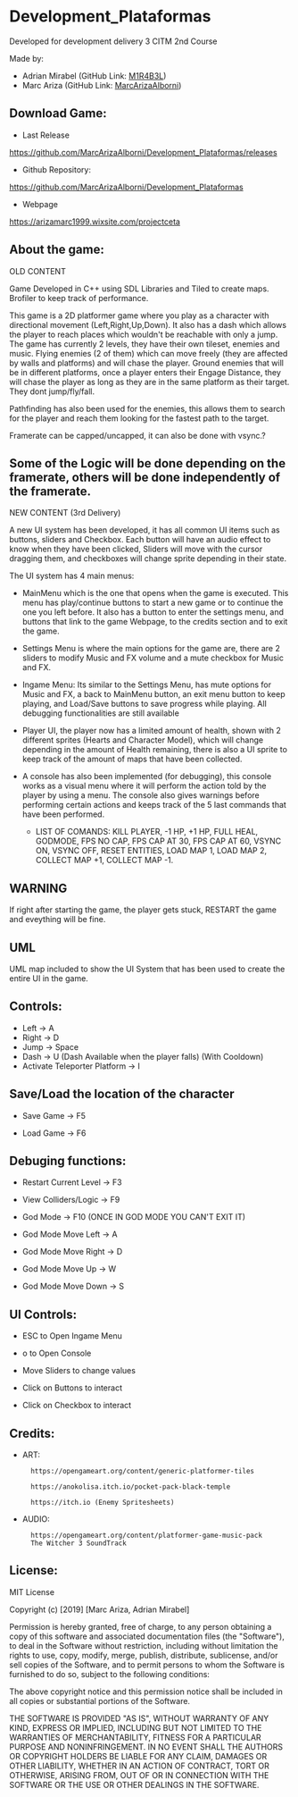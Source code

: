 # Development_Plataformas
Developed for development delivery 3 CITM 2nd Course

Made by: 
- Adrian Mirabel (GitHub Link: [M1R4B3L](https://github.com/M1R4B3L))
- Marc Ariza (GitHub Link: [MarcArizaAlborni](https://github.com/MarcArizaAlborni))

## Download Game: 

- Last Release

 https://github.com/MarcArizaAlborni/Development_Plataformas/releases

- Github Repository:

 https://github.com/MarcArizaAlborni/Development_Plataformas

- Webpage

 https://arizamarc1999.wixsite.com/projectceta





## About the game:

 OLD CONTENT

Game Developed in C++ using SDL Libraries and Tiled to create maps. Brofiler to keep track of performance.

This game is a 2D platformer game where you play as a character with directional movement (Left,Right,Up,Down). It also has a dash which allows the player to reach places which wouldn't be reachable with only a jump.
The game has currently 2 levels, they have their own tileset, enemies and music.
Flying enemies (2 of them) which can move freely (they are affected by walls and platforms) and will chase the player.
Ground enemies that will be in different platforms, once a player enters their Engage Distance, they will chase the player as long as they are in the same platform as their target. They dont jump/fly/fall.

Pathfinding has also been used for the enemies, this allows them to search for the player and reach them looking for the fastest path to the target.

Framerate can be capped/uncapped, it can also be done with vsync.?

Some of the Logic will be done depending on the framerate, others will be done independently of the framerate.
-----------------------------------------------------------------------------------------------------------------------------------------------------------------------------------------------------------
 NEW CONTENT (3rd Delivery)

A new UI system has been developed, it has all common UI items such as buttons, sliders and Checkbox. Each button will have an audio effect to know when they have been clicked, Sliders will move with the cursor dragging them,
and checkboxes will change sprite depending in their state.

The UI system has 4 main menus:
- MainMenu which is the one that opens when the game is executed. This menu has play/continue buttons to start a new game or to continue the one you left before. It also has a button to enter the settings menu, and 
  buttons that link to the game Webpage, to the credits section and to exit the game.

- Settings Menu is where the main options for the game are, there are 2 sliders to modify Music and FX volume and  a mute checkbox for Music and FX.

- Ingame Menu: Its similar to the Settings Menu, has mute options for Music and FX, a back to MainMenu button, an exit menu button to keep playing, and Load/Save buttons to save progress while playing. 
  All debugging functionalities are still available

- Player UI, the player now has a limited amount of health, shown with 2 different sprites (Hearts and Character Model), which will change depending in the amount of Health remaining, there is also a UI sprite to
  keep track of the amount of maps that have been collected.

- A console has also been implemented (for debugging), this console works as a visual menu where it will perform the action told by the player by using a menu. The console also gives warnings before performing
  certain actions and keeps track of the 5 last commands that have been performed. 
   
    - LIST OF COMANDS: KILL PLAYER, -1 HP, +1 HP, FULL HEAL, GODMODE, FPS NO CAP, FPS CAP AT 30, FPS CAP AT 60, VSYNC ON, VSYNC OFF, RESET ENTITIES, LOAD MAP 1, LOAD MAP 2, COLLECT MAP +1, COLLECT MAP -1.


## WARNING

 If right after starting the game, the player gets stuck, RESTART the game and eveything will be fine.



## UML

UML map included to show the UI System that has been used to create the entire UI in the game.

## Controls:
- Left -> A    
- Right -> D
- Jump -> Space
- Dash -> U (Dash Available when the player falls) (With Cooldown)
- Activate Teleporter Platform -> I

## Save/Load the location of the character 
- Save Game -> F5

- Load Game -> F6

## Debuging functions:  
  

- Restart Current Level -> F3

- View Colliders/Logic -> F9

- God Mode -> F10 (ONCE IN GOD MODE YOU CAN'T EXIT IT)

- God Mode Move Left -> A

- God Mode Move Right -> D

- God Mode Move Up -> W

- God Mode Move Down -> S

## UI Controls:

- ESC to Open Ingame Menu

- o to Open Console

- Move Sliders to change values

- Click on Buttons to interact

- Click on Checkbox to interact

## Credits:

- ART:
        
        https://opengameart.org/content/generic-platformer-tiles

        https://anokolisa.itch.io/pocket-pack-black-temple
        
        https://itch.io (Enemy Spritesheets)


   
- AUDIO:

        https://opengameart.org/content/platformer-game-music-pack
        The Witcher 3 SoundTrack





## License:

MIT License

Copyright (c) [2019] [Marc Ariza, Adrian Mirabel]

Permission is hereby granted, free of charge, to any person obtaining a copy
of this software and associated documentation files (the "Software"), to deal
in the Software without restriction, including without limitation the rights
to use, copy, modify, merge, publish, distribute, sublicense, and/or sell
copies of the Software, and to permit persons to whom the Software is
furnished to do so, subject to the following conditions:

The above copyright notice and this permission notice shall be included in all
copies or substantial portions of the Software.

THE SOFTWARE IS PROVIDED "AS IS", WITHOUT WARRANTY OF ANY KIND, EXPRESS OR
IMPLIED, INCLUDING BUT NOT LIMITED TO THE WARRANTIES OF MERCHANTABILITY,
FITNESS FOR A PARTICULAR PURPOSE AND NONINFRINGEMENT. IN NO EVENT SHALL THE
AUTHORS OR COPYRIGHT HOLDERS BE LIABLE FOR ANY CLAIM, DAMAGES OR OTHER
LIABILITY, WHETHER IN AN ACTION OF CONTRACT, TORT OR OTHERWISE, ARISING FROM,
OUT OF OR IN CONNECTION WITH THE SOFTWARE OR THE USE OR OTHER DEALINGS IN THE
SOFTWARE.
